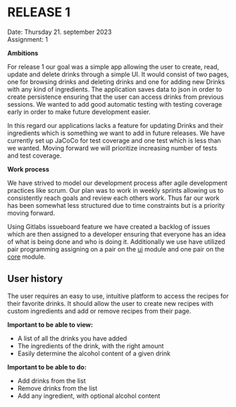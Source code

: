 # RELEASE 1

Date: Thursday 21. september 2023 \
Assignment: 1



**Ambitions**

For release 1 our goal was a simple app allowing the user to create, read, update and delete drinks through a simple UI. It would consist of two pages, one for browsing drinks and deleting drinks and one for adding new Drinks with any kind of ingredients. The application saves data to json in order to create persistence ensuring that the user can access drinks from previous sessions. We wanted to add good automatic testing with testing coverage early in order to make future development easier.

In this regard our applications lacks a feature for updating Drinks and their ingredients which is something we want to add in future releases. We have currently set up JaCoCo for test coverage and one test which is less than we wanted. Moving forward we will prioritize increasing number of tests and test coverage. 

**Work process**

We have strived to model our development process after agile development practices like scrum. Our plan was to work in weekly sprints allowing us to consistently reach goals and review each others work. Thus far our work has been somewhat less structured due to time constraints but is a priority moving forward.

Using Gitlabs issueboard feature we have created a backlog of issues which are then assigned to a developer ensuring that everyone has an idea of what is being done and who is doing it. 
Additionally we use have utilized pair programming assigning on a pair on the [ui](/src/main/java/ui) module and one pair on the [core](../core/) module.

## User history


The user requires an easy to use, intuitive platform to access the recipes for their favorite drinks. It should allow the user to create new recipes with custom ingredients and add or remove recipes from their page.

**Important to be able to view:**

- A list of all the drinks you have added
- The ingredients of the drink, with the right amount
- Easily determine the alcohol content of a given drink

**Important to be able to do:**

- Add drinks from the list
- Remove drinks from the list
- Add any ingredient, with optional alcohol content
